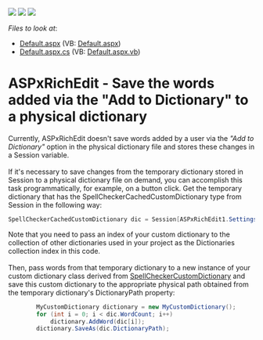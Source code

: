 <!-- default badges list -->
![](https://img.shields.io/endpoint?url=https://codecentral.devexpress.com/api/v1/VersionRange/128545526/16.2.3%2B)
[![](https://img.shields.io/badge/Open_in_DevExpress_Support_Center-FF7200?style=flat-square&logo=DevExpress&logoColor=white)](https://supportcenter.devexpress.com/ticket/details/T467655)
[![](https://img.shields.io/badge/📖_How_to_use_DevExpress_Examples-e9f6fc?style=flat-square)](https://docs.devexpress.com/GeneralInformation/403183)
<!-- default badges end -->
<!-- default file list -->
*Files to look at*:

* [Default.aspx](./CS/Default.aspx) (VB: [Default.aspx](./VB/Default.aspx))
* [Default.aspx.cs](./CS/Default.aspx.cs) (VB: [Default.aspx.vb](./VB/Default.aspx.vb))
<!-- default file list end -->
# ASPxRichEdit - Save the words added via the "Add to Dictionary" to a physical dictionary


Currently, ASPxRichEdit doesn't save words added by a user via the <em>"Add to Dictionary"</em> option in the physical dictionary file and stores these changes in a Session variable.<br><br>If it's necessary to save changes from the temporary dictionary stored in Session to a physical dictionary file on demand, you can accomplish this task programmatically, for example, on a button click. Get the temporary dictionary that has the SpellCheckerCachedCustomDictionary type from Session in the following way:<br>


```cs
SpellCheckerCachedCustomDictionary dic = Session[ASPxRichEdit1.Settings.SpellChecker.Dictionaries[0].CacheKey] as SpellCheckerCachedCustomDictionary;
```


Note that you need to pass an index of your custom dictionary to the collection of other dictionaries used in your project as the Dictionaries collection index in this code.<br><br>Then, pass words from that temporary dictionary to a new instance of your custom dictionary class derived from <a href="https://documentation.devexpress.com/#CoreLibraries/clsDevExpressXtraSpellCheckerSpellCheckerCustomDictionarytopic">SpellCheckerCustomDictionary</a> and save this custom dictionary to the appropriate physical path obtained from the temporary dictionary's DictionaryPath property:<br>


```cs
        MyCustomDictionary dictionary = new MyCustomDictionary();
        for (int i = 0; i < dic.WordCount; i++)
            dictionary.AddWord(dic[i]);
        dictionary.SaveAs(dic.DictionaryPath);
```



<br/>


